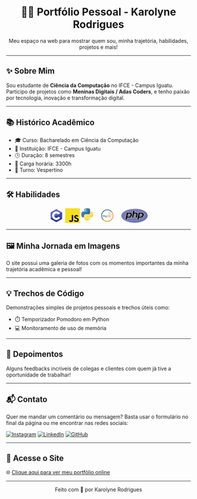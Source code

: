 <h1 align="center">👩‍💻 Portfólio Pessoal - Karolyne Rodrigues</h1>

<p align="center">
  Meu espaço na web para mostrar quem sou, minha trajetória, habilidades, projetos e mais!  
</p>

---

## ✨ Sobre Mim

Sou estudante de **Ciência da Computação** no IFCE - Campus Iguatu. Participo de projetos como **Meninas Digitais / Adas Coders**, e tenho paixão por tecnologia, inovação e transformação digital.

---

## 📚 Histórico Acadêmico

- 🎓 Curso: Bacharelado em Ciência da Computação  
- 🏫 Instituição: IFCE - Campus Iguatu  
- 🕒 Duração: 8 semestres  
- 📘 Carga horária: 3300h  
- 🌙 Turno: Vespertino

---

## 🛠️ Habilidades

<div align="center">
  <img src="imagens/c.png" height="40"/>
  <img src="imagens/js.png" height="40"/>
  <img src="imagens/python.png" height="40"/>
  <img src="imagens/mysql.png" height="40"/>
  <img src="imagens/php.png" height="40"/>
</div>

---

## 🖼️ Minha Jornada em Imagens

O site possui uma galeria de fotos com os momentos importantes da minha trajetória acadêmica e pessoal!

---

## 💡 Trechos de Código

Demonstrações simples de projetos pessoais e trechos úteis como:

- ⏱️ Temporizador Pomodoro em Python
- 💻 Monitoramento de uso de memória

---

## 💬 Depoimentos

Alguns feedbacks incríveis de colegas e clientes com quem já tive a oportunidade de trabalhar!  

---

## 📬 Contato

Quer me mandar um comentário ou mensagem? Basta usar o formulário no final da página ou me encontrar nas redes sociais:

[![Instagram](https://img.shields.io/badge/-Instagram-%23E4405F?style=for-the-badge&logo=instagram&logoColor=white)](https://instagram.com)
[![LinkedIn](https://img.shields.io/badge/-LinkedIn-%230077B5?style=for-the-badge&logo=linkedin&logoColor=white)](https://linkedin.com)
[![GitHub](https://img.shields.io/badge/-GitHub-%23181717?style=for-the-badge&logo=github&logoColor=white)](https://github.com)

---

## 🔗 Acesse o Site

🌐 [Clique aqui para ver meu portfólio online](https://seuusuario.github.io/portfolio-karolyne)

---

<p align="center">Feito com 💜 por Karolyne Rodrigues</p>
